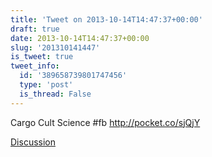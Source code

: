 ```yaml
---
title: 'Tweet on 2013-10-14T14:47:37+00:00'
draft: true
date: 2013-10-14T14:47:37+00:00
slug: '201310141447'
is_tweet: true
tweet_info:
  id: '389658739801747456'
  type: 'post'
  is_thread: False
---
```




Cargo Cult Science #fb <http://pocket.co/sjQjY>

[Discussion](https://x.com/sytelus/status/389658739801747456)
